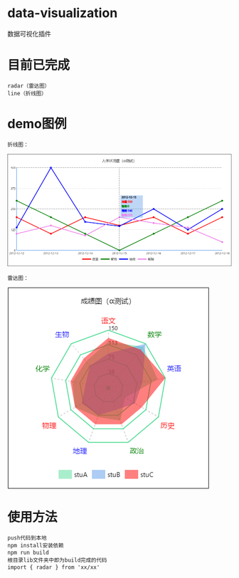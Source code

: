 # data-visualization
数据可视化插件

# 目前已完成
	radar（雷达图）
	line（折线图）
# demo图例
	折线图：
![image](https://github.com/hoc2019/data-visualization/blob/master/images/line.jpg)

	雷达图：
![image](https://github.com/hoc2019/data-visualization/blob/master/images/radar.jpg)

# 使用方法
	push代码到本地
	npm install安装依赖
	npm run build
	根目录lib文件夹中即为build完成的代码
	import { radar } from 'xx/xx'